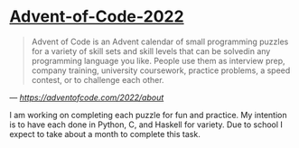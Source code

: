 # [Advent-of-Code-2022](https://adventofcode.com/2022/)

> Advent of Code is an Advent calendar of small programming puzzles for a variety of skill sets and skill levels that can be solvedin any programming language you like. People use them as interview prep, company training, university coursework, practice problems, a speed contest, or to challenge each other. 

&mdash; <cite>https://adventofcode.com/2022/about</cite>

I am working on completing each puzzle for fun and practice. My intention is to have each done in Python, C, and Haskell for variety. Due to school I expect to take about a month to complete this task.